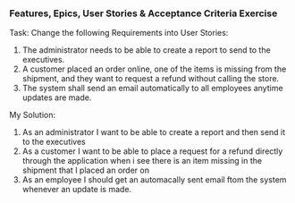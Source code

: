 ### Features, Epics, User Stories & Acceptance Criteria Exercise

Task:
Change the following Requirements into User Stories:

1. The administrator needs to be able to create a report to send to the executives.
2. A customer placed an order online, one of the items is missing from the shipment, and they want to request a refund without calling the store.
3. The system shall send an email automatically to all employees anytime updates are made.

My Solution: 
1. As an administrator I want to be able to create a report and then send it to the executives
2. As a customer I want to be able to place a request for a refund directly through the application when i see there is an item missing in the shipment that I placed an order on
3. As an employee I should get an automacally sent email ftom the system whenever an update is made.

   
